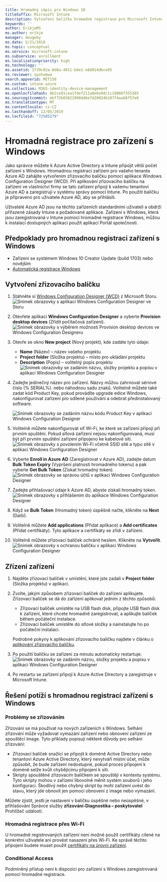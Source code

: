 ```yaml
---
title: Hromadný zápis pro Windows 10
titleSuffix: Microsoft Intune
description: Vytvoření balíčku hromadné registrace pro Microsoft Intune
keywords: ''
author: ErikjeMS
ms.author: erikje
manager: dougeby
ms.date: 5/21/2018
ms.topic: conceptual
ms.service: microsoft-intune
ms.subservice: enrollment
ms.localizationpriority: high
ms.technology: ''
ms.assetid: 1f39c02a-8d8a-4911-b4e1-e8d014dbce95
ms.reviewer: spshumwa
search.appverid: MET150
ms.custom: intune-azure
ms.collection: M365-identity-device-management
ms.openlocfilehash: 8b2ce91cea1fdef211a8e6a9dc1c19086f355385
ms.sourcegitcommit: ebf72b038219904d6e7d20024b107f4aa68f57e6
ms.translationtype: MT
ms.contentlocale: cs-CZ
ms.lasthandoff: 12/05/2019
ms.locfileid: "72585279"
---
```

# <a name="bulk-enrollment-for-windows-devices"></a>Hromadná registrace pro zařízení s Windows

Jako správce můžete k Azure Active Directory a Intune připojit větší počet zařízení s Windows. Hromadnou registraci zařízení pro vašeho tenanta Azure AD zahájíte vytvořením zřizovacího balíčku pomocí aplikace Windows Configuration Designer (WCD). Při aplikování zřizovacího balíčku na zařízení ve vlastnictví firmy se tato zařízení připojí k vašemu tenantovi Azure AD a zaregistrují v systému správy pomocí Intune. Po použití balíčku je připraveno pro uživatele Azure AD, aby se přihlásili.

Uživatelé Azure AD jsou na těchto zařízeních standardními uživateli a obdrží přiřazené zásady Intune a požadované aplikace. Zařízení s Windows, která jsou zaregistrovaná v Intune pomocí hromadné registrace Windows, můžou k instalaci dostupných aplikací použít aplikaci Portál společnosti. 

## <a name="prerequisites-for-windows-devices-bulk-enrollment"></a>Předpoklady pro hromadnou registraci zařízení s Windows

- Zařízení se systémem Windows 10 Creator Update (build 1703) nebo novějším
- [Automatická registrace Windows](windows-enroll.md#enable-windows-10-automatic-enrollment)

## <a name="create-a-provisioning-package"></a>Vytvoření zřizovacího balíčku

1. Stáhněte si [Windows Configuration Designer (WCD)](https://www.microsoft.com/store/apps/9nblggh4tx22) z Microsoft Storu.
   ![Snímek obrazovky s aplikací Windows Configuration Designer ve Storu](./media/windows-bulk-enroll/bulk-enroll-store.png)

2. Otevřete aplikaci **Windows Configuration Designer** a vyberte **Provision desktop devices** (Zřídit počítačová zařízení).
   ![Snímek obrazovky s výběrem možnosti Provision desktop devices ve Windows Configuration Designeru](./media/windows-bulk-enroll/bulk-enroll-select.png)

3. Otevře se okno **New project** (Nový projekt), kde zadáte tyto údaje:
   - **Name** (Název) – název vašeho projektu
   - **Project folder** (Složka projektu) – místo pro ukládání projektu
   - **Description** (Popis) – volitelný popis projektu ![Snímek obrazovky se zadáním názvu, složky projektu a popisu v aplikaci Windows Configuration Designer](./media/windows-bulk-enroll/bulk-enroll-name.png)

4. Zadejte jedinečný název pro zařízení. Názvy můžou zahrnovat sériové číslo (% SERIAL%). nebo náhodnou sadu znaků. Volitelně můžete také zadat kód Product Key, pokud provádíte upgrade edice Windows, nakonfigurovat zařízení pro sdílené používání a odebrat předinstalovaný software.
   
   ![Snímek obrazovky se zadáním názvu kódu Product Key v aplikaci Windows Configuration Designer](./media/windows-bulk-enroll/bulk-enroll-device.png)

5. Volitelně můžete nakonfigurovat síť Wi-Fi, ke které se zařízení připojí při prvním spuštění.  Pokud síťová zařízení nejsou nakonfigurovaná, musí být při prvním spuštění zařízení připojeno ke kabelové síti.
   ![Snímek obrazovky s povolením Wi-Fi včetně SSID sítě a typu sítě v aplikaci Windows Configuration Designer](./media/windows-bulk-enroll/bulk-enroll-network.png)

6. Vyberte **Enroll in Azure AD** (Zaregistrovat v Azure AD), zadejte datum **Bulk Token Expiry** (Vypršení platnosti hromadného tokenu) a pak vyberte **Get Bulk Token** (Získat hromadný token).
   ![Snímek obrazovky se správou účtů v aplikaci Windows Configuration Designer](./media/windows-bulk-enroll/bulk-enroll-account.png)

7. Zadejte přihlašovací údaje k Azure AD, abyste získali hromadný token.
   ![Snímek obrazovky s přihlášením do aplikace Windows Configuration Designer](./media/windows-bulk-enroll/bulk-enroll-cred.png)

8. Když se **Bulk Token** (Hromadný token) úspěšně načte, klikněte na **Next** (Další).

9. Volitelně můžete **Add applications** (Přidat aplikace) a **Add certificates** (Přidat certifikáty). Tyto aplikace a certifikáty se zřídí v zařízení.

10. Volitelně můžete zřizovací balíček ochránit heslem.  Klikněte na **Vytvořit**.
    ![Snímek obrazovky s ochranou balíčku v aplikaci Windows Configuration Designer](./media/windows-bulk-enroll/bulk-enroll-create.png)

## <a name="provision-devices"></a>Zřízení zařízení

1. Najděte zřizovací balíček v umístění, které jste zadali v **Project folder** (Složka projektu) v aplikaci.

2. Zvolte, jakým způsobem zřizovací balíček do zařízení aplikujete.  Zřizovací balíček se dá do zařízení aplikovat jedním z těchto způsobů:
   - Zřizovací balíček umístěte na USB flash disk, připojte USB flash disk k zařízení, které chcete hromadně zaregistrovat, a aplikujte balíček během počáteční instalace.
   - Zřizovací balíček umístěte do síťové složky a nainstalujte ho po počáteční instalaci.

   Podrobné pokyny k aplikování zřizovacího balíčku najdete v článku o [aplikování zřizovacího balíčku](https://technet.microsoft.com/itpro/windows/configure/provisioning-apply-package).

3. Po použití balíčku se zařízení za minutu automaticky restartuje.
   ![Snímek obrazovky se zadáním názvu, složky projektu a popisu v aplikaci Windows Configuration Designer](./media/windows-bulk-enroll/bulk-enroll-add.png)

4. Po restartu se zařízení připojí k Azure Active Directory a zaregistruje v Microsoft Intune.

## <a name="troubleshooting-windows-bulk-enrollment"></a>Řešení potíží s hromadnou registrací zařízení s Windows

### <a name="provisioning-issues"></a>Problémy se zřizováním
Zřizování se má používat na nových zařízeních s Windows. Selhání zřizování může vyžadovat vymazání zařízení nebo obnovení zařízení ze spouštěcí image. Tyto příklady popisují některé důvody pro selhání zřizování:

- Zřizovací balíček snažící se připojit k doméně Active Directory nebo tenantovi Azure Active Directory, který nevytváří místní účet, může způsobit, že bude zařízení nedostupné, pokud proces připojení k doméně selže kvůli chybějícímu připojení k síti.
- Skripty spouštěné zřizovacím balíčkem se spouštějí v kontextu systému. Tyto skripty mohou v zařízení libovolně měnit systém souborů i jeho konfiguraci. Škodlivý nebo chybný skript by mohl zařízení uvést do stavu, který jde obnovit jen pomocí obnovení z image nebo vymazání.

Můžete zjistit, jestli je nastavení v balíčku úspěšné nebo neúspěšné, v přihlašování Správce služby **zřizování-Diagnostika – poskytovatel** Prohlížeč událostí.

### <a name="bulk-enrollment-with-wi-fi"></a>Hromadná registrace přes Wi-Fi 

U hromadně registrovaných zařízení není možné použít certifikáty cílené na konkrétní uživatele ani provést nasazení přes Wi-Fi. Ke správě těchto připojení budete muset použít [certifikáty na úrovni zařízení](../protect/certificates-configure.md). 

### <a name="conditional-access"></a>Conditional Access
Podmíněný přístup není k dispozici pro zařízení s Windows zaregistrovaná pomocí hromadné registrace.
